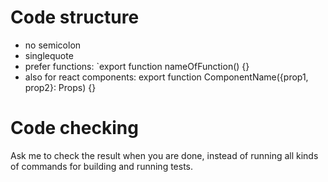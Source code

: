 # Code structure

- no semicolon
- singlequote
- prefer functions: `export function nameOfFunction() {}
- also for react components: export function ComponentName({prop1, prop2}: Props) {}

# Code checking

Ask me to check the result when you are done, instead of running all kinds of commands for building and running tests.
